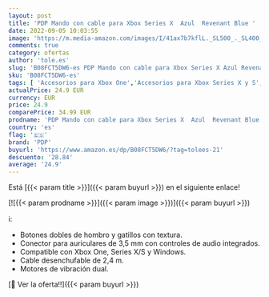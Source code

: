 ```yaml
---
layout: post
title: 'PDP Mando con cable para Xbox Series X  Azul  Revenant Blue '
date: 2022-09-05 10:03:55
image: 'https://m.media-amazon.com/images/I/41ax7b7kflL._SL500_._SL400_.jpg'
comments: true
category: ofertas
author: 'tole.es'
slug: 'B08FCT5DW6-es PDP Mando con cable para Xbox Series X Azul Revenant Blue'
sku: 'B08FCT5DW6-es'
tags: [ 'Accesorios para Xbox One','Accesorios para Xbox Series X y S','Hardware y juegos para Xbox One','Hardware y juegos para Xbox Series X y S','Mandos y controles para Xbox Series X y S','Videojuegos','pdp','xbox','🇪🇸', ]
actualPrice: 24.9 EUR
currency: EUR
price: 24.9
comparePrice: 34.99 EUR
prodname: 'PDP Mando con cable para Xbox Series X  Azul  Revenant Blue '
country: 'es'
flag: '🇪🇸'
brand: 'PDP'
buyurl: 'https://www.amazon.es/dp/B08FCT5DW6/?tag=tolees-21'
descuento: '28.84'
average: '24.9'
---
```


Está [{{< param title >}}]({{< param buyurl >}}) en el siguiente enlace!

[![{{< param prodname >}}]({{< param image >}})]({{< param buyurl >}})

ℹ️:

- Botones dobles de hombro y gatillos con textura.
- Conector para auriculares de 3,5 mm con controles de audio integrados.
- Compatible con Xbox One, Series X/S y Windows.
- Cable desenchufable de 2,4 m.
- Motores de vibración dual.

[🛒 Ver la oferta!!]({{< param buyurl >}})
